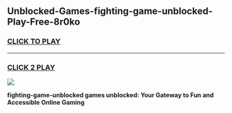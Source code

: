 
## Unblocked-Games-fighting-game-unblocked-Play-Free-8r0ko
<h3>
<a href="https://premium76.site?title=fighting-game-unblocked&ref=24M">CLICK TO PLAY</a></h3>
<hr>

<h3>
<a href="https://premium76.site?title=fighting-game-unblocked&ref=24M">CLICK 2 PLAY</a>
  
</h3>

<a href="https://premium76.site?title=fighting-game-unblocked&ref=24M"><img src="https://clearcache.store/games.png"></a>


**fighting-game-unblocked games unblocked: Your Gateway to Fun and Accessible Online Gaming**

